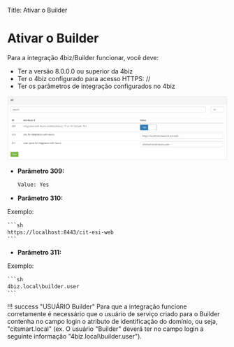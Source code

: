 Title: Ativar o Builder

# Ativar o Builder

Para a integração 4biz/Builder funcionar, você deve:

- Ter a versão 8.0.0.0 ou superior da 4biz
- Ter o 4biz configurado para acesso HTTPS: //
- Ter os parâmetros de integração configurados no 4biz


![Builder Conection][1]

- **Parâmetro 309:**

    ```sh
    Value: Yes
    ```

- **Parâmetro 310:**

Exemplo:

    ```sh
    https://localhost:8443/cit-esi-web
    ```

- **Parâmetro 311:**

Exemplo:

    ```sh
    4biz.local\builder.user
    ```
    

!!! success "USUÁRIO Builder"
    Para que a integração funcione corretamente é necessário que o usuário de serviço criado para o Builder contenha no campo login o atributo de identificação do domínio, ou seja, "citsmart.local" (ex. O usuário "Builder" deverá ter no campo login a seguinte informação  "4biz.local\builder.user").


[1]:images/builder-conection.png
